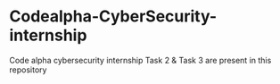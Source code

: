 # Codealpha-CyberSecurity-internship
Code alpha cybersecurity internship Task 2 &amp; Task 3 are present in this repository
